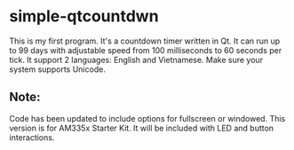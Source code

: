 # simple-qtcountdwn
This is my first program. It's a countdown timer written in Qt.
It can run up to 99 days with adjustable speed from 100 milliseconds to 60 seconds per tick.
It support 2 languages: English and Vietnamese. Make sure your system supports Unicode.

## Note:
Code has been updated to include options for fullscreen or windowed. 
This version is for AM335x Starter Kit. It will be included with LED and button interactions.
